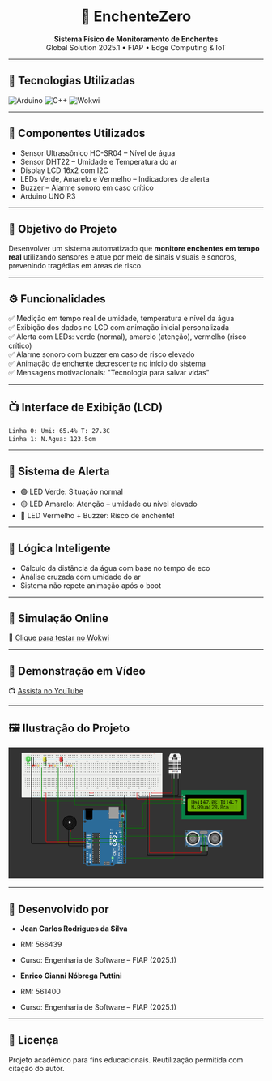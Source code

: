 <h1 align="center">🌊 EnchenteZero</h1>
<p align="center">
  <strong>Sistema Físico de Monitoramento de Enchentes</strong><br>
  Global Solution 2025.1 • FIAP • Edge Computing & IoT
</p>

---

## 🚀 Tecnologias Utilizadas

![Arduino](https://img.shields.io/badge/Arduino-00979D?style=for-the-badge&logo=arduino&logoColor=white)
![C++](https://img.shields.io/badge/C++-00599C?style=for-the-badge&logo=cplusplus&logoColor=white)
![Wokwi](https://img.shields.io/badge/Wokwi-Simulator-green?style=for-the-badge)

---

## 🧰 Componentes Utilizados

- Sensor Ultrassônico HC-SR04 – Nível de água
- Sensor DHT22 – Umidade e Temperatura do ar
- Display LCD 16x2 com I2C
- LEDs Verde, Amarelo e Vermelho – Indicadores de alerta
- Buzzer – Alarme sonoro em caso crítico
- Arduino UNO R3

---

## 🎯 Objetivo do Projeto

Desenvolver um sistema automatizado que **monitore enchentes em tempo real** utilizando sensores e atue por meio de sinais visuais e sonoros, prevenindo tragédias em áreas de risco.

---

## ⚙️ Funcionalidades

✅ Medição em tempo real de umidade, temperatura e nível da água  
✅ Exibição dos dados no LCD com animação inicial personalizada  
✅ Alerta com LEDs: verde (normal), amarelo (atenção), vermelho (risco crítico)  
✅ Alarme sonoro com buzzer em caso de risco elevado  
✅ Animação de enchente decrescente no início do sistema  
✅ Mensagens motivacionais: "Tecnologia para salvar vidas"  

---

## 📺 Interface de Exibição (LCD)

```text
Linha 0: Umi: 65.4% T: 27.3C
Linha 1: N.Agua: 123.5cm
```

---

## 🚨 Sistema de Alerta

- 🟢 LED Verde: Situação normal
- 🟡 LED Amarelo: Atenção – umidade ou nível elevado
- 🔴 LED Vermelho + Buzzer: Risco de enchente!

---

## 🤖 Lógica Inteligente

- Cálculo da distância da água com base no tempo de eco
- Análise cruzada com umidade do ar
- Sistema não repete animação após o boot

---

## 🧪 Simulação Online

🔗 [Clique para testar no Wokwi](https://wokwi.com/projects/432212007739369473)

---

## 🎥 Demonstração em Vídeo

📺 [Assista no YouTube](https://youtu.be/c0FJ4rCzEDI)

---

## 🖼️ Ilustração do Projeto

<p align="center">
  <img src="imagens/simulacao_lcd.png" alt="Simulação do circuito no Wokwi" width="600px">
</p>

---

## 👤 Desenvolvido por

- **Jean Carlos Rodrigues da Silva**  
- RM: 566439  
- Curso: Engenharia de Software – FIAP (2025.1)

- **Enrico Gianni Nóbrega Puttini**  
- RM: 561400  
- Curso: Engenharia de Software – FIAP (2025.1)

---

## 📄 Licença

Projeto acadêmico para fins educacionais. Reutilização permitida com citação do autor.

